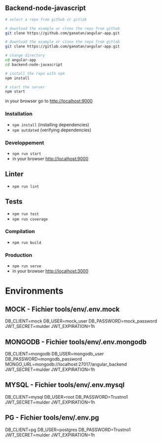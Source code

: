 ## Backend-node-javascript

```bash
# select a repo from github or gitlab

# download the example or clone the repo from github
git clone https://github.com/ganatan/angular-app.git

# download the example or clone the repo from gitlab
git clone https://gitlab.com/ganatan/angular-app.git

# change directory
cd angular-app
cd backend-node-javascript

# install the repo with npm
npm install

# start the server
npm start

```
in your browser go to [http://localhost:9000](http://localhost:9000) 


### Installation
* `npm install` (installing dependencies)
* `npm outdated` (verifying dependencies)

### Developpement
* `npm run start`
* in your browser [http://localhost:9000](http://localhost:9000) 

## Linter
* `npm run lint`

## Tests
* `npm run test`
* `npm run coverage`

### Compilation
* `npm run build`   

### Production
* `npm run serve`
* in your browser [http://localhost:3000](http://localhost:3000) 



# Environments

## MOCK - Fichier tools/env/.env.mock
DB_CLIENT=mock
DB_USER=mock_user
DB_PASSWORD=mock_password
JWT_SECRET=mulder
JWT_EXPIRATION=1h

## MONGODB - Fichier tools/env/.env.mongodb
DB_CLIENT=mongodb
DB_USER=mongodb_user
DB_PASSWORD=mongodb_password
MONGO_URL=mongodb://localhost:27017/angular_backend
JWT_SECRET=mulder
JWT_EXPIRATION=1h

## MYSQL - Fichier tools/env/.env.mysql
DB_CLIENT=mysql
DB_USER=root
DB_PASSWORD=Trustno1
JWT_SECRET=mulder
JWT_EXPIRATION=1h

## PG - Fichier tools/env/.env.pg
DB_CLIENT=pg
DB_USER=postgres
DB_PASSWORD=Trustno1
JWT_SECRET=mulder
JWT_EXPIRATION=1h

